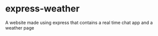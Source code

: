 # express-weather
A website made using express that contains a real time chat app and a weather page
